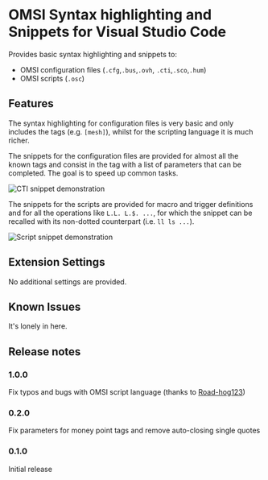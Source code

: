 # OMSI Syntax highlighting and Snippets for Visual Studio Code

Provides basic syntax highlighting and snippets to:
+ OMSI configuration files (`.cfg`,`.bus`,`.ovh`, `.cti`,`.sco`,`.hum`)
+ OMSI scripts (`.osc`)

## Features

The syntax highlighting for configuration files is very basic and only includes the tags (e.g. `[mesh]`), whilst for the scripting language it is much richer.

The snippets for the configuration files are provided for almost all the known tags and consist in the tag with a list of parameters that can be completed. The goal is to speed up common tasks.

![CTI snippet demonstration](./images/screencast-cti.gif)

The snippets for the scripts are provided for macro and trigger definitions
and for all the operations like `L.L. L.$. ...`, for which the snippet can
be recalled with its non-dotted counterpart (i.e. `ll ls ...`).

![Script snippet demonstration](./images/screencast-script.gif)

## Extension Settings

No additional settings are provided.

## Known Issues

It's lonely in here.

## Release notes

### 1.0.0
Fix typos and bugs with OMSI script language (thanks to [Road-hog123](https://github.com/Road-hog123))

### 0.2.0
Fix parameters for money point tags and remove auto-closing single quotes

### 0.1.0
Initial release
